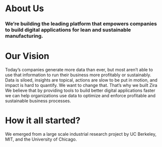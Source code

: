 # About Us

### We’re building the leading platform that empowers companies to build digital applications for lean and sustainable manufacturing.

# Our Vision
Today’s companies generate more data than ever, but most aren’t able to use that information to run their business more profitably or sustainably.  Data is siloed, insights are topical, actions are slow to be put in motion, and impact is hard to quantify.
We want to change that. 
That’s why we built Zira
We believe that by providing tools to build better digital applications faster we can help organizations use data to optimize and enforce profitable and sustainable business processes.

# How it all started?
We emerged from a large scale industrial research project by UC Berkeley, MIT, and the University of Chicago.

